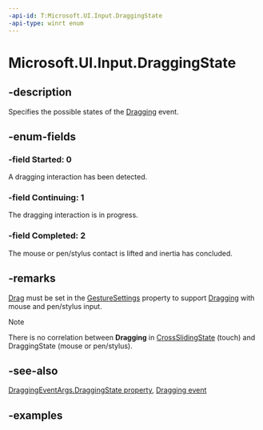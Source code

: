 ```yaml
---
-api-id: T:Microsoft.UI.Input.DraggingState
-api-type: winrt enum
---
```


# Microsoft.UI.Input.DraggingState

<!--
public enum DraggingState
-->

## -description

Specifies the possible states of the [Dragging](gesturerecognizer_dragging.md) event.

## -enum-fields

### -field Started: 0

A dragging interaction has been detected.

### -field Continuing: 1

The dragging interaction is in progress.

### -field Completed: 2

The mouse or pen/stylus contact is lifted and inertia has concluded.

## -remarks

[Drag](gesturesettings.md) must be set in the [GestureSettings](gesturerecognizer_gesturesettings.md) property to support [Dragging](gesturerecognizer_dragging.md) with mouse and pen/stylus input.

> [!NOTE]
> There is no correlation between **Dragging** in [CrossSlidingState](crossslidingstate.md) (touch) and DraggingState (mouse or pen/stylus).

## -see-also

[DraggingEventArgs.DraggingState property](draggingeventargs_draggingstate.md), [Dragging event](gesturerecognizer_dragging.md)

## -examples
